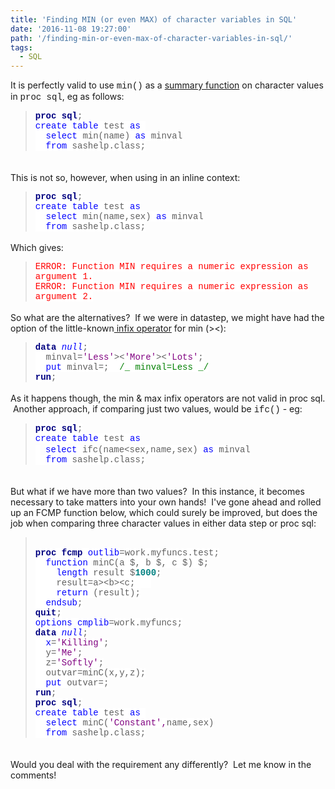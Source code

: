 ```yaml
---
title: 'Finding MIN (or even MAX) of character variables in SQL'
date: '2016-11-08 19:27:00'
path: '/finding-min-or-even-max-of-character-variables-in-sql/'
tags:
  - SQL
---
```


It is perfectly valid to use <span style="font-family: &quot;courier new&quot; , &quot;courier&quot; , monospace;">min()</span> as a <a href="http://support.sas.com/kb/25/279.html" target="_blank">summary function</a> on character values in <span style="font-family: &quot;courier new&quot; , &quot;courier&quot; , monospace;">proc sql</span>, eg as follows:<br /><blockquote style="line-height: normal; margin-bottom: .0001pt; margin-bottom: 0cm; mso-layout-grid-align: none; text-autospace: none;"><b><span style="background: white; color: navy; font-family: &quot;courier new&quot;;">proc</span></b><span style="background: white; font-family: &quot;courier new&quot;;"> </span><b><span style="background: white; color: navy; font-family: &quot;courier new&quot;;">sql</span></b><span style="background: white; font-family: &quot;courier new&quot;;">;<br /></span><span style="background: white; color: blue; font-family: &quot;courier new&quot;;">create</span><span style="background: white; font-family: &quot;courier new&quot;;"> </span><span style="background: white; color: blue; font-family: &quot;courier new&quot;;">table</span><span style="background: white; font-family: &quot;courier new&quot;;"> test </span><span style="background: white; color: blue; font-family: &quot;courier new&quot;;">as</span><span style="background: white; font-family: &quot;courier new&quot;;">&nbsp; <br /></span><span style="background: white; color: blue; font-family: &quot;courier new&quot;;">&nbsp; select</span><span style="background: white; font-family: &quot;courier new&quot;;"> min(name) </span><span style="background: white; color: blue; font-family: &quot;courier new&quot;;">as</span><span style="background: white; font-family: &quot;courier new&quot;;"> minval<br /></span><span style="background: white; font-family: &quot;courier new&quot;;">&nbsp; </span><span style="background: white; color: blue; font-family: &quot;courier new&quot;;">from</span><span style="background: white; font-family: &quot;courier new&quot;;"> sashelp.class;</span></blockquote><br /><br />This is not so, however, when using in an inline context:<br /><blockquote style="line-height: normal; margin-bottom: .0001pt; margin-bottom: 0cm; mso-layout-grid-align: none; text-autospace: none;"><b><span style="background: white; color: navy; font-family: &quot;courier new&quot;;">proc</span></b><span style="background: white; font-family: &quot;courier new&quot;;"> </span><b><span style="background: white; color: navy; font-family: &quot;courier new&quot;;">sql</span></b><span style="background: white; font-family: &quot;courier new&quot;;">;<br /></span><span style="background: white; color: blue; font-family: &quot;courier new&quot;;">create</span><span style="background: white; font-family: &quot;courier new&quot;;"> </span><span style="background: white; color: blue; font-family: &quot;courier new&quot;;">table</span><span style="background: white; font-family: &quot;courier new&quot;;"> test </span><span style="background: white; color: blue; font-family: &quot;courier new&quot;;">as</span><span style="background: white; font-family: &quot;courier new&quot;;"><br /> </span><span style="background: white; font-family: &quot;courier new&quot;;">&nbsp; </span><span style="background: white; color: blue; font-family: &quot;courier new&quot;;">select</span><span style="background: white; font-family: &quot;courier new&quot;;"> min(name,sex) </span><span style="background: white; color: blue; font-family: &quot;courier new&quot;;">as</span><span style="background: white; font-family: &quot;courier new&quot;;"> minval<br /></span><span style="background: white; font-family: &quot;courier new&quot;;">&nbsp; </span><span style="background: white; color: blue; font-family: &quot;courier new&quot;;">from</span><span style="background: white; font-family: &quot;courier new&quot;;"> sashelp.class;</span></blockquote><br />Which gives:<br /><blockquote style="line-height: normal; margin-bottom: .0001pt; margin-bottom: 0cm; mso-layout-grid-align: none; text-autospace: none;"><div style="line-height: normal; margin-bottom: .0001pt; margin-bottom: 0cm; mso-layout-grid-align: none; text-autospace: none;"><span style="background: white; color: red; font-family: &quot;courier new&quot;;">ERROR: Function MIN requires a numeric expression as argument 1.</span></div><div><span style="background: white; color: red; font-family: &quot;courier new&quot;;">ERROR: Function MIN requires a numeric expression as argument 2.</span></div></blockquote><div></div><br />So what are the alternatives? &nbsp;If we were in datastep, we might have had the option of the little-known<a href="http://support.sas.com/documentation/cdl/en/lrcon/62955/HTML/default/viewer.htm#a000780367.htm" target="_blank"> infix operator</a>&nbsp;for min (&gt;&lt;):<br /><blockquote style="line-height: normal; margin-bottom: .0001pt; margin-bottom: 0cm; mso-layout-grid-align: none; text-autospace: none;"><div style="line-height: normal; margin-bottom: .0001pt; margin-bottom: 0cm; mso-layout-grid-align: none; text-autospace: none;"><b><span style="background: white; color: navy; font-family: &quot;courier new&quot;;">data</span></b><span style="background: white; font-family: &quot;courier new&quot;;"> </span><span style="background: white; color: blue; font-family: &quot;courier new&quot;;">_null_</span><span style="background: white; font-family: &quot;courier new&quot;;">;</span></div><div style="line-height: normal; margin-bottom: .0001pt; margin-bottom: 0cm; mso-layout-grid-align: none; text-autospace: none;"><span style="background: white; font-family: &quot;courier new&quot;;">&nbsp; minval=</span><span style="background: white; color: purple; font-family: &quot;courier new&quot;;">'Less'</span><span style="background: white; font-family: &quot;courier new&quot;;">&gt;&lt;</span><span style="background: white; color: purple; font-family: &quot;courier new&quot;;">'More'</span><span style="background: white; font-family: &quot;courier new&quot;;">&gt;&lt;</span><span style="background: white; color: purple; font-family: &quot;courier new&quot;;">'Lots'</span><span style="background: white; font-family: &quot;courier new&quot;;">;</span></div><div style="line-height: normal; margin-bottom: .0001pt; margin-bottom: 0cm; mso-layout-grid-align: none; text-autospace: none;"><span style="background: white; font-family: &quot;courier new&quot;;">&nbsp; </span><span style="background: white; color: blue; font-family: &quot;courier new&quot;;">put</span><span style="background: white; font-family: &quot;courier new&quot;;"> minval=;&nbsp; </span><span style="background: white; color: green; font-family: &quot;courier new&quot;;">/_ minval=Less _/</span><span style="background: white; font-family: &quot;courier new&quot;;"></span></div><div style="line-height: normal; margin-bottom: .0001pt; margin-bottom: 0cm; mso-layout-grid-align: none; text-autospace: none;"><b><span style="background: white; color: navy; font-family: &quot;courier new&quot;;">run</span></b><span style="background: white; font-family: &quot;courier new&quot;;">;</span></div></blockquote><br />As it happens though, the min &amp; max infix operators are not valid in proc sql. &nbsp;Another approach, if comparing just two values, would be&nbsp;<span style="font-family: &quot;courier new&quot; , &quot;courier&quot; , monospace;">ifc()</span> - eg:<br /><blockquote style="line-height: normal; margin-bottom: .0001pt; margin-bottom: 0cm; mso-layout-grid-align: none; text-autospace: none;"><b><span style="background: white; color: navy; font-family: &quot;courier new&quot;;">proc</span></b><span style="background: white; font-family: &quot;courier new&quot;;"> </span><b><span style="background: white; color: navy; font-family: &quot;courier new&quot;;">sql</span></b><span style="background: white; font-family: &quot;courier new&quot;;">;<br /></span><span style="background: white; color: blue; font-family: &quot;courier new&quot;;">create</span><span style="background: white; font-family: &quot;courier new&quot;;"> </span><span style="background: white; color: blue; font-family: &quot;courier new&quot;;">table</span><span style="background: white; font-family: &quot;courier new&quot;;"> test </span><span style="background: white; color: blue; font-family: &quot;courier new&quot;;">as<br /></span><span style="background: white; font-family: &quot;courier new&quot;;">&nbsp;</span>&nbsp; <span style="background: white; color: blue; font-family: &quot;courier new&quot;;">select</span><span style="background: white; font-family: &quot;courier new&quot;;"> ifc(name&lt;sex,name,sex) </span><span style="background: white; color: blue; font-family: &quot;courier new&quot;;">as</span><span style="background: white; font-family: &quot;courier new&quot;;"> minval<br /></span><span style="background: white; font-family: &quot;courier new&quot;;"></span><span style="background: white; font-family: &quot;courier new&quot;;">&nbsp; </span><span style="background: white; color: blue; font-family: &quot;courier new&quot;;">from</span><span style="background: white; font-family: &quot;courier new&quot;;"> sashelp.class;</span></blockquote><br /><br />But what if we have more than two values? &nbsp;In this instance, it becomes necessary to take matters into your own hands! &nbsp;I've gone ahead and rolled up an FCMP function below, which could surely be improved, but does the job when comparing three character values in either data step or proc sql:<br /><blockquote style="line-height: normal; margin-bottom: .0001pt; margin-bottom: 0cm; mso-layout-grid-align: none; text-autospace: none;"><br /><b><span style="background: white; color: navy; font-family: &quot;courier new&quot;;">proc</span></b><span style="background: white; font-family: &quot;courier new&quot;;"> </span><b><span style="background: white; color: navy; font-family: &quot;courier new&quot;;">fcmp</span></b><span style="background: white; font-family: &quot;courier new&quot;;"> </span><span style="background: white; color: blue; font-family: &quot;courier new&quot;;">outlib</span><span style="background: white; font-family: &quot;courier new&quot;;">=work.myfuncs.test;<br /></span><span style="background: white; font-family: &quot;courier new&quot;;">&nbsp; </span><span style="background: white; color: blue; font-family: &quot;courier new&quot;;">function</span><span style="background: white; font-family: &quot;courier new&quot;;"> minC(a $, b $, c $) $;<br /></span><span style="background: white; font-family: &quot;courier new&quot;;">&nbsp;&nbsp;&nbsp; </span><span style="background: white; color: blue; font-family: &quot;courier new&quot;;">length</span><span style="background: white; font-family: &quot;courier new&quot;;"> result \$</span><b><span style="background: white; color: teal; font-family: &quot;courier new&quot;;">1000</span></b><span style="background: white; font-family: &quot;courier new&quot;;">;<br /></span><span style="background: white; font-family: &quot;courier new&quot;;">&nbsp;&nbsp;&nbsp; result=a&gt;&lt;b&gt;&lt;c;</span><span style="background: white; font-family: &quot;courier new&quot;;">&nbsp;&nbsp;&nbsp; <br /></span><span style="background: white; color: blue; font-family: &quot;courier new&quot;;">&nbsp; &nbsp; return</span><span style="background: white; font-family: &quot;courier new&quot;;"> (result);<br /></span><span style="background: white; font-family: &quot;courier new&quot;;">&nbsp; </span><span style="background: white; color: blue; font-family: &quot;courier new&quot;;">endsub</span><span style="background: white; font-family: &quot;courier new&quot;;">;<br /></span><b><span style="background: white; color: navy; font-family: &quot;courier new&quot;;">quit</span></b><span style="background: white; font-family: &quot;courier new&quot;;">;<br /></span><span style="background: white; color: blue; font-family: &quot;courier new&quot;;">options</span><span style="background: white; font-family: &quot;courier new&quot;;"> </span><span style="background: white; color: blue; font-family: &quot;courier new&quot;;">cmplib</span><span style="background: white; font-family: &quot;courier new&quot;;">=work.myfuncs;<br /></span><b><span style="background: white; color: navy; font-family: &quot;courier new&quot;;">data</span></b><span style="background: white; font-family: &quot;courier new&quot;;"> </span><span style="background: white; color: blue; font-family: &quot;courier new&quot;;">_null_</span><span style="background: white; font-family: &quot;courier new&quot;;">;<br /></span><span style="background: white; font-family: &quot;courier new&quot;;">&nbsp; </span><span style="background: white; color: blue; font-family: &quot;courier new&quot;;">x</span><span style="background: white; font-family: &quot;courier new&quot;;">=</span><span style="background: white; color: purple; font-family: &quot;courier new&quot;;">'Killing'</span><span style="background: white; font-family: &quot;courier new&quot;;">;<br /></span><span style="background: white; font-family: &quot;courier new&quot;;">&nbsp; y=</span><span style="background: white; color: purple; font-family: &quot;courier new&quot;;">'Me'</span><span style="background: white; font-family: &quot;courier new&quot;;">;<br /></span><span style="background: white; font-family: &quot;courier new&quot;;">&nbsp; z=</span><span style="background: white; color: purple; font-family: &quot;courier new&quot;;">'Softly'</span><span style="background: white; font-family: &quot;courier new&quot;;">;<br /></span><span style="background: white; font-family: &quot;courier new&quot;;">&nbsp; outvar=minC(x,y,z);</span><span style="background: white; font-family: &quot;courier new&quot;;"><br /></span><span style="background: white; color: blue; font-family: &quot;courier new&quot;;">&nbsp; put</span><span style="background: white; font-family: &quot;courier new&quot;;"> outvar=;<br /></span><b><span style="background: white; color: navy; font-family: &quot;courier new&quot;;">run</span></b><span style="background: white; font-family: &quot;courier new&quot;;">;<br /></span><b><span style="background: white; color: navy; font-family: &quot;courier new&quot;;">proc</span></b><span style="background: white; font-family: &quot;courier new&quot;;"> </span><b><span style="background: white; color: navy; font-family: &quot;courier new&quot;;">sql</span></b><span style="background: white; font-family: &quot;courier new&quot;;">;<br /></span><span style="background: white; color: blue; font-family: &quot;courier new&quot;;">create</span><span style="background: white; font-family: &quot;courier new&quot;;"> </span><span style="background: white; color: blue; font-family: &quot;courier new&quot;;">table</span><span style="background: white; font-family: &quot;courier new&quot;;"> test </span><span style="background: white; color: blue; font-family: &quot;courier new&quot;;">as</span><span style="background: white; font-family: &quot;courier new&quot;;">&nbsp; <br /></span><span style="background: white; color: blue; font-family: &quot;courier new&quot;;">&nbsp; select</span><span style="background: white; font-family: &quot;courier new&quot;;"> minC(</span><span style="background-color: white; color: purple; font-family: &quot;courier new&quot;;">'Constant',</span><span style="background-color: white; font-family: &quot;courier new&quot;;">name,sex)</span><br /><span style="background: white; font-family: &quot;courier new&quot;;"></span><span style="background: white; font-family: &quot;courier new&quot;;">&nbsp; </span><span style="background: white; color: blue; font-family: &quot;courier new&quot;;">from</span><span style="background: white; font-family: &quot;courier new&quot;;"> sashelp.class;</span></blockquote><div style="line-height: normal; margin-bottom: .0001pt; margin-bottom: 0cm; mso-layout-grid-align: none; text-autospace: none;"></div><br /><div><br /></div>Would you deal with the requirement any differently? &nbsp;Let me know in the comments!<br /><br />

